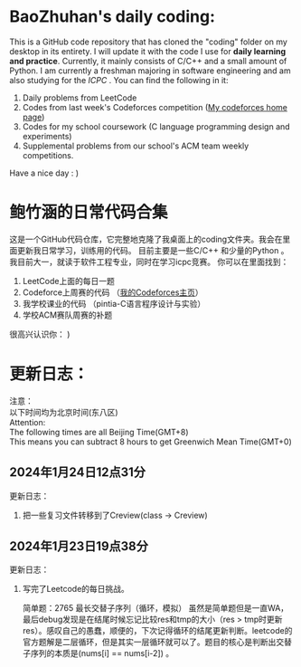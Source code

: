 

# BaoZhuhan's daily coding:

This is a GitHub code repository that has cloned the "coding" folder on my desktop in its entirety. I will update it with the code I use for **daily learning and practice**. 
Currently, it mainly consists of C/C++ and a small amount of Python. I am currently a freshman majoring in software engineering and am also studying for the *ICPC* . 
You can find the following in it: 
1. Daily problems from LeetCode 
2. Codes from last week's Codeforces competition 
	([My codeforces  home page](https://codeforces.com/profile/hengyuhan))
3. Codes for my school coursework 
	 (C language programming design and experiments) 
4. Supplemental problems from our school's ACM team weekly competitions.



Have a nice day : )

# 鲍竹涵的日常代码合集
这是一个GitHub代码仓库，它完整地克隆了我桌面上的coding文件夹。我会在里面更新我日常学习，训练用的代码。
目前主要是一些C/C++ 和少量的Python 。我目前大一，就读于软件工程专业，同时在学习icpc竞赛。
你可以在里面找到：

 1. LeetCode上面的每日一题
 2. Codeforce上周赛的代码
	 （[我的Codeforces主页](https://codeforces.com/profile/hengyuhan)）
 3. 我学校课业的代码
	 （pintia-C语言程序设计与实验）
 4. 学校ACM赛队周赛的补题

很高兴认识你： )

# 更新日志：

注意：  
以下时间均为北京时间(东八区)  
Attention:  
The following times are all Beijing Time(GMT+8)  
This means you can subtract 8 hours to get Greenwich Mean Time(GMT+0)  

## 2024年1月24日12点31分
更新日志：
 1. 把一些复习文件转移到了Creview(class -> Creview)

## 2024年1月23日19点38分
更新日志：

 1. 写完了Leetcode的每日挑战。
 
	 简单题：2765 最长交替子序列（循环，模拟）
	 虽然是简单题但是一直WA，最后debug发现是在结尾时候忘记比较res和tmp的大小（res > tmp时更新res）。感叹自己的愚蠢，顺便的，下次记得循环的结尾更新判断。leetcode的官方题解是二层循环，但是其实一层循环就可以了。题目的核心是判断出交替子序列的本质是(nums[i] == nums[i-2]) 。